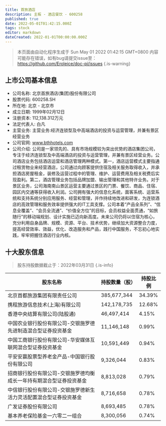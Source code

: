 ```yaml
---
title: 首旅酒店
description: 主板 - 酒店餐饮 - 600258
published: true
date: 2022-05-01T01:42:15.000Z
tags: stock
editor: markdown
dateCreated: 2022-01-01T00:00:00.000Z
---
```


> 本页面由自动化程序生成于 Sun May 01 2022 01:42:15 GMT+0800
> 内容可能存在错误，如有bug请提交issue至：https://github.com/Eroleice/doc-pi/issues
{.is-warning}

## 上市公司基本信息
- 公司名称: 北京首旅酒店(集团)股份有限公司
- 股票代码: 600258.SH
- 所在地: 北京 - 北京市
- 成立日期: 1999年02月12日
- 注册资本: 112,138.312万元
- 法定代表人: 白凡
- 主营业务: 主营业务:经济连锁型及中高端酒店的投资与运营管理，并兼有景区经营业务
- 公司官网: www.bthhotels.com
- 公司介绍: 公司是一家领先的、具有市场规模较为突出优势的酒店集团公司，专注于经济连锁型及中高端酒店的投资与运营管理，并兼有景区经营业务。公司酒店业务包括酒店运营和酒店管理两种模式。第一，酒店运营模式主要指通过租赁物业来经营酒店，公司通过向顾客提供住宿及相关服务取得收入，并承担酒店房屋租金，装修及运营过程中的管理、维护、运营费用及相关税费后实现盈利。第二，酒店管理业务包括品牌加盟、输出管理和其他特许业务。对于景区业务，公司海南南山景区运营主要通过景区的门票、餐饮、商品、住宿、园区内交通等获得收入利润。公司拥有强大的信息化系统，面客系统、运营系统和支持系统分别应用服务、经营和管理，并作持续地改进和研发，为连锁酒店的高效管理和服务效率提供强大的IT工具支撑。公司本着“产品全系列”、“信息全覆盖”、“会员全流通”、“价值全方位”的目标，会员权益全面贯通，“如旅随行”的移动端规划、设计实施已迈向新高度。未来公司仍将以住宿为核心，充分利用自身品牌、规模、资源、平台、技术优势，继续加大资源整合力度，提高经营效率、效益，优化、改造服务和产品，践行中国服务，不忘初心地实践，牢牢把握住酒店行业内核。


## 十大股东信息
> 股东持股数据截止于：2022年03月31日
{.is-info}

| 股东名称 | 持股数量（股） | 持股比例 |
| --- | --- | --- |
| 北京首都旅游集团有限责任公司 | 385,677,344 | 34.39% |
| 携程旅游信息技术(上海)有限公司 | 142,178,735 | 12.68% |
| 香港中央结算有限公司(陆股通) | 46,497,414 | 4.15% |
| 中国农业银行股份有限公司-交银施罗德先进制造混合型证券投资基金 | 11,146,148 | 0.99% |
| 中国工商银行股份有限公司-华安媒体互联网混合型证券投资基金 | 10,591,449 | 0.94% |
| 平安安赢股票型养老金产品-中国银行股份有限公司 | 9,326,044 | 0.83% |
| 招商银行股份有限公司-交银施罗德均衡成长一年持有期混合型证券投资基金 | 8,813,028 | 0.79% |
| 中信银行股份有限公司-交银施罗德新生活力灵活配置混合型证券投资基金 | 8,716,658 | 0.78% |
| 广发证券股份有限公司 | 8,693,485 | 0.78% |
| 基本养老保险基金一六零二一组合 | 8,300,056 | 0.74% |




